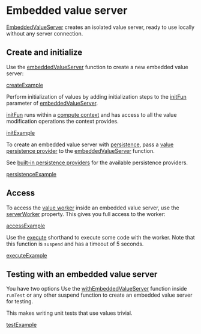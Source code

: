 # Embedded value server

[EmbeddedValueServer](class://) creates an isolated value server, ready to use locally
without any server connection.

## Create and initialize

Use the [embeddedValueServer](function://EmbeddedValueServer) function to create a new
embedded value server:

[createExample](example://embedded_value_server)

Perform initialization of values by adding initialization steps to the
[initFun](parameter://embeddedValueServer) parameter of [embeddedValueServer](function://EmbeddedValueServer).

[initFun](parameter://embeddedValueServer) runs within a [compute context](def://) and
has access to all the value modification operations the context provides.

[initExample](example://embedded_value_server)

To create an embedded value server with [persistence](def://), pass a [value persistence provider](def://)
to the [embeddedValueServer](function://EmbeddedValueServer) function.

See [built-in persistence providers](guide://) for the available persistence providers.

[persistenceExample](example://embedded_value_server)

## Access

To access the [value worker](def://) inside an embedded value server, use the
[serverWorker](property://EmbeddedValueServer) property. This gives you full access
to the worker:

[accessExample](example://embedded_value_server)

Use the [execute](function://EmbeddedValueServer) shorthand to execute some code
with the worker. Note that this function is `suspend` and has a timeout of 5 seconds.

[executeExample](example://embedded_value_server)

## Testing with an embedded value server

You have two options
Use the [withEmbeddedValueServer](function://EmbeddedValueServer) function inside
`runTest` or any other suspend function to create an embedded value server for testing.

This makes writing unit tests that use values trivial.

[testExample](example://embedded_value_server)